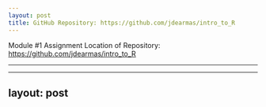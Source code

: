 ```yaml
---
layout: post
title: GitHub Repository: https://github.com/jdearmas/intro_to_R
---
```

Module #1 Assignment
Location of Repository: https://github.com/jdearmas/intro_to_R

---
---
layout: post
---

